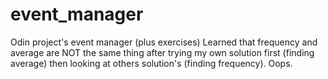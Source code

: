 # event_manager

Odin project's event manager (plus exercises)
Learned that frequency and average are NOT the same thing after trying my own solution first (finding average) then looking at others solution's (finding frequency). Oops.